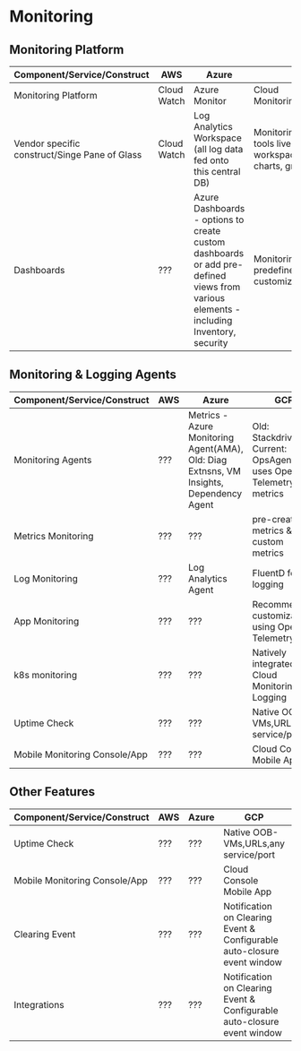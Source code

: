 # Monitoring

## Monitoring Platform



| Component/Service/Construct| AWS | Azure | GCP | IBM |
|----------------------------|-----|-------|-----|-----|
| Monitoring Platform | Cloud Watch| Azure Monitor | Cloud Monitoring(OldName:Stackdriver) | ???|
| Vendor specific construct/Singe Pane of Glass | Cloud Watch| Log Analytics Workspace (all log data fed onto this central DB) | Monitoring Workspace - All Mon. tools live in this space. Within workspace Metrics are viewed in charts, grouped in dashboards | ???|
| Dashboards| ??? | Azure Dashboards - options to create custom dashboards or add pre-defined views from various elements - including Inventory, security | Monitoring Workspace-has predefined dashboards, can be customized | ???|


## Monitoring & Logging Agents

| Component/Service/Construct| AWS | Azure | GCP | IBM |
|----------------------------|-----|-------|-----|-----|
| Monitoring Agents| ??? | Metrics - Azure Monitoring Agent(AMA), Old: Diag Extnsns, VM Insights, Dependency Agent | Old: Stackdriver, Current: OpsAgent - uses Open Telemetry for metrics | ???|
| Metrics Monitoring| ??? | ??? | pre-created metrics & custom metrics | ???|
| Log Monitoring| ??? | Log Analytics Agent | FluentD for logging | ???|
| App Monitoring| ??? | ??? | Recommended customization using Open Telemetry | ???|
| k8s monitoring| ??? | ??? | Natively integrated with Cloud Monitoring & Logging | ???|
| Uptime Check| ??? | ??? | Native OOB-VMs,URLs,any service/port  | ???|
| Mobile Monitoring Console/App| ??? | ??? | Cloud Console Mobile App | ???|


## Other Features
   

| Component/Service/Construct| AWS | Azure | GCP | IBM |
|----------------------------|-----|-------|-----|-----|
| Uptime Check| ??? | ??? | Native OOB-VMs,URLs,any service/port  | ???|
| Mobile Monitoring Console/App| ??? | ??? | Cloud Console Mobile App | ???|
| Clearing Event| ??? | ??? | Notification on Clearing Event & Configurable auto-closure event window | ???|
| Integrations| ??? | ??? | Notification on Clearing Event & Configurable auto-closure event window | ???|

